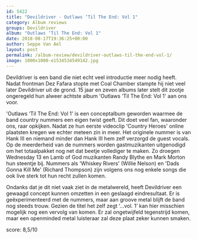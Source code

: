 ```yaml
---
id: 5422
title: "Devildriver - Outlaws ‘Til The End: Vol 1"
category: Album reviews
groups: Devildriver
album: "Outlaws ‘Til The End: Vol 1"
date: 2018-08-17T19:36:25+00:00
author: Seppe Van Ael
layout: post
permalink: /album-review/devildriver-outlaws-til-the-end-vol-1/
image: 1000x1000-e1534534549142.jpg
---
```

Devildriver is een band die niet echt veel introductie meer nodig heeft. Nadat frontman Dez Fafara stopte met Coal Chamber stampte hij niet veel later Devildriver uit de grond. 15 jaar en zeven albums later stelt dit zootje ongeregeld hun alweer achtste album 'Outlaws ‘Til The End: Vol 1' aan ons voor.

'Outlaws ‘Til The End: Vol 1' is een conceptalbum geworden waarmee de band country nummers een eigen twist geeft. Dit doet veel fan, waaronder ons, raar opkijken. Nadat ze hun eerste videoclip 'Country Heroes' online plaatsten kregen we echter meteen zin in meer. Het originele nummer is van Hank III en niemand minder dan Hank III hem zelf verzorgd de guest vocals. Op de meerderheid van de nummers worden gastmuzikanten uitgenodigd om het totaalpakket nog net dat beetje vollediger te maken. Zo droegen Wednesday 13 en Lamb of God muzikanten Randy Blythe en Mark Morton hun steentje bij. Nummers als 'Whiskey Rivers' (Willie Nelson) en 'Dads Gonna Kill Me' (Richard Thompson) zijn volgens ons nog enkele songs die ook live sterk tot hun recht zullen komen.

Ondanks dat je dit niet vaak ziet in de metalwereld, heeft Devildriver een gewaagd concept kunnen omzetten in een geslaagd eindresultaat. Er is geëxperimenteerd met de nummers, maar aan groove metal blijft de band nog steeds trouw. Gezien de titel het zelf zegt ‘…vol. 1’ kan hier misschien mogelijk nog een vervolg van komen. Er zal ongetwijfeld tegenstrijd komen, maar een openminded metal luisteraar zal deze plaat zeker kunnen smaken.

score: 8,5/10
